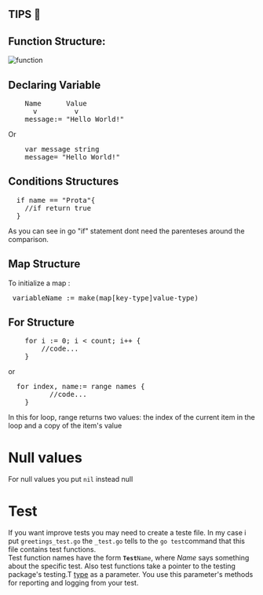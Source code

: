 **TIPS** :wave:
-

## Function Structure:

![function](https://go.dev/doc/tutorial/images/function-syntax.png)

## Declaring Variable
<pre>
    Name      Value 
      v         v
    message:= "Hello World!" </pre>
  Or
  <pre>
    var message string
    message= "Hello World!" </pre>

## Conditions Structures 
<pre>
  if name == "Prota"{
    //if return true
  }</pre>

As you can see in go "if" statement dont need the parenteses around the comparison.

## Map Structure
To initialize a map :
<pre>
 variableName := make(map[key-type]value-type)
</pre>

## For Structure
<pre>
	for i := 0; i < count; i++ {
		//code...
	}</pre>
  or     
  <pre>
  for index, name:= range names {
          //code...
	}</pre>

  In this for loop, range returns two values: the index of the current item in the loop and a copy of the item's value

# Null values
  For null values you put <code>nil</code> instead null

# Test
  If you want improve tests you may need to create a teste file.  In my case i put <code>greetings_test.go</code> the <code>_test.go</code> tells to the <code>go test</code>command that this file contains test functions.
  <br>Test function names have the form <code><b>Test</b>Name</code>, where <i>Name</i> says something about the specific test.  Also test functions take a pointer to the testing package's testing.T [type](https://pkg.go.dev/testing/#T) as a parameter.  You use this parameter's methods for reporting and logging from your test.

